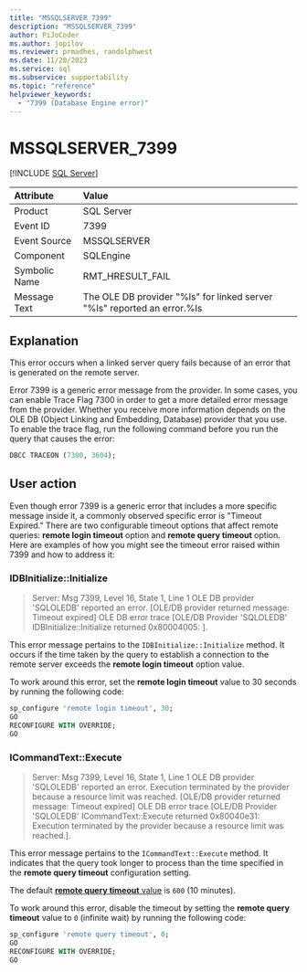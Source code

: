 ```yaml
---
title: "MSSQLSERVER_7399"
description: "MSSQLSERVER_7399"
author: PiJoCoder
ms.author: jopilov
ms.reviewer: prmadhes, randolphwest
ms.date: 11/20/2023
ms.service: sql
ms.subservice: supportability
ms.topic: "reference"
helpviewer_keywords:
  - "7399 (Database Engine error)"
---
```


# MSSQLSERVER_7399

[!INCLUDE [SQL Server](../../includes/applies-to-version/sqlserver.md)]

| Attribute | Value |
| :--- | :--- |
| Product | SQL Server |
| Event ID | 7399 |
| Event Source | MSSQLSERVER |
| Component | SQLEngine |
| Symbolic Name | RMT_HRESULT_FAIL |
| Message Text | The OLE DB provider "%ls" for linked server "%ls" reported an error.%ls |

## Explanation

This error occurs when a linked server query fails because of an error that is generated on the remote server.

Error 7399 is a generic error message from the provider. In some cases, you can enable Trace Flag 7300 in order to get a more detailed error message from the provider. Whether you receive more information depends on the OLE DB (Object Linking and Embedding, Database) provider that you use. To enable the trace flag, run the following command before you run the query that causes the error:

```sql
DBCC TRACEON (7300, 3604);
```

## User action

Even though error 7399 is a generic error that includes a more specific message inside it, a commonly observed specific error is "Timeout Expired." There are two configurable timeout options that affect remote queries: **remote login timeout** option and **remote query timeout** option. Here are examples of how you might see the timeout error raised within 7399 and how to address it:

### IDBInitialize::Initialize

> Server: Msg 7399, Level 16, State 1, Line 1 OLE DB provider 'SQLOLEDB' reported an error. [OLE/DB provider returned message: Timeout expired] OLE DB error trace [OLE/DB Provider 'SQLOLEDB' IDBInitialize::Initialize returned 0x80004005: ].

This error message pertains to the `IDBInitialize::Initialize` method. It occurs if the time taken by the query to establish a connection to the remote server exceeds the **remote login timeout** option value.

To work around this error, set the **remote login timeout** value to 30 seconds by running the following code:

```sql
sp_configure 'remote login timeout', 30;
GO
RECONFIGURE WITH OVERRIDE;
GO
```

### ICommandText::Execute

> Server: Msg 7399, Level 16, State 1, Line 1 OLE DB provider 'SQLOLEDB' reported an error. Execution terminated by the provider because a resource limit was reached. [OLE/DB provider returned message: Timeout expired] OLE DB error trace [OLE/DB Provider 'SQLOLEDB' ICommandText::Execute returned 0x80040e31: Execution terminated by the provider because a resource limit was reached.].

This error message pertains to the `ICommandText::Execute` method. It indicates that the query took longer to process than the time specified in the **remote query timeout** configuration setting.

The default [**remote query timeout** value](../../database-engine/configure-windows/configure-the-remote-query-timeout-server-configuration-option.md) is `600` (10 minutes).

To work around this error, disable the timeout by setting the **remote query timeout** value to `0` (infinite wait) by running the following code:

```sql
sp_configure 'remote query timeout', 0;
GO
RECONFIGURE WITH OVERRIDE;
GO
```
